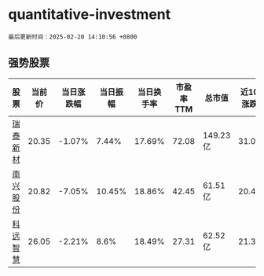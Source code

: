 # quantitative-investment

`最后更新时间：2025-02-20 14:10:56 +0800`

## 强势股票

|股票|当前价|当日涨跌幅|当日振幅|当日换手率|市盈率TTM|总市值|近10日涨跌幅|
|----|----|----|----|----|----|----|----|
|[瑞泰新材](https://xueqiu.com/S/SZ301238)|20.35|-1.07%|7.44%|17.69%|72.08|149.23亿|31.04%|
|[南兴股份](https://xueqiu.com/S/SZ002757)|20.82|-7.05%|10.45%|18.86%|42.45|61.51亿|20.42%|
|[科远智慧](https://xueqiu.com/S/SZ002380)|26.05|-2.21%|8.6%|18.49%|27.31|62.52亿|21.39%|
